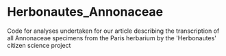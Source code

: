 # Herbonautes_Annonaceae
Code for analyses undertaken for our article describing the transcription of all Annonaceae specimens from the Paris herbarium by the 'Herbonautes' citizen science project 
